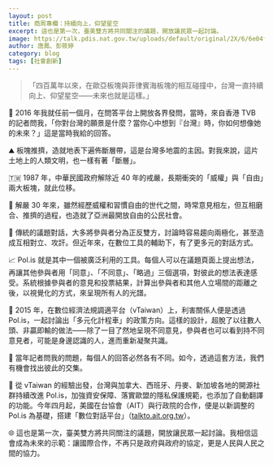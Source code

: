 ```yaml
---
layout: post
title: 商周專欄：持續向上，仰望星空
excerpt: 這也是第一次，臺美雙方將共同關注的議題，開放讓民眾一起討論。
image: https://talk.pdis.nat.gov.tw/uploads/default/original/2X/6/6e04f33dd4d43861d4f334783209baec38a555bc.jpeg
author: 唐鳳、彭筱婷
category: blog
tags: [社會創新]
---
```

>「四百萬年以來，在歐亞板塊與菲律賓海板塊的相互碰撞中，台灣一直持續向上、仰望星空——未來也就是這樣。」

🌌 2016 年我就任前一個月，在問答平台上開放各界發問，當時，來自香港 TVB 的記者問我，「你對台灣的願景是什麼？當你心中想到『台灣』時，你如何想像她的未來？」這是當時我給的回答。

⛰ 板塊推擠，造就地表下遍佈斷層帶，這是台灣多地震的主因。對我來說，這片土地上的人類文明，也一樣有著「斷層」。

:taiwan: 1987 年，中華民國政府解除近 40 年的戒嚴，長期衝突的「威權」與「自由」兩大板塊，就此位移。

🗽 解嚴 30 年來，雖然經歷威權和習慣自由的世代之間，時常意見相左，但互相磨合、推擠的過程，也造就了亞洲最開放自由的公民社會。

🔢 傳統的議題對話，大多將參與者分為正反雙方，討論時容易趨向兩極化，甚至造成互相對立、攻訐。但近年來，在數位工具的輔助下，有了更多元的對話方式。

📈 Pol.is 就是其中一個被廣泛利用的工具。每個人可以在議題頁面上提出想法，再讓其他參與者用「同意」、「不同意」、「略過」三個選項，對彼此的想法表達感受。系統根據參與者的意見和投票結果，計算出參與者和其他人立場間的距離之後，以視覺化的方式，來呈現所有人的光譜。

💞 2015 年，在數位經濟法規調適平台（vTaiwan）上，利害關係人便是透過 Pol.is，一起討論出「多元化計程車」的政策方向。這樣的設計，超脫了以往數人頭、非贏即輸的做法——除了一目了然地呈現不同意見，參與者也可以看到持不同意見者，可能是身邊認識的人，進而重新凝聚共識。

🤝 當年記者問我的問題，每個人的回答必然各有不同。如今，透過這套方法，我們有機會找出彼此的交集。

💬 從 vTaiwan 的經驗出發，台灣與加拿大、西班牙、丹麥、新加坡各地的開源社群持續改進 Pol.is，加強資安保障、落實歐盟的隱私保護規範，也添加了自動翻譯的功能。今年四月起，美國在台協會（AIT）與行政院的合作，便是以新調整的 Pol.is 為基礎，搭建「數位對話平台」（[talkto.ait.org.tw](https://talkto.ait.org.tw)）。

🌐 這也是第一次，臺美雙方將共同關注的議題，開放讓民眾一起討論。我相信這會成為未來的示範：讓國際合作，不再只是政府與政府的協定，更是人民與人民之間的協力。
